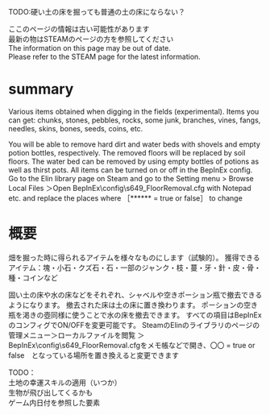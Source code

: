 TODO:硬い土の床を掘っても普通の土の床にならない？  
  
ここのページの情報は古い可能性があります  
最新の物はSTEAMのページの方を参照してください  
The information on this page may be out of date.  
Please refer to the STEAM page for the latest information.  

# summary
Various items obtained when digging in the fields (experimental).
Items you can get: chunks, stones, pebbles, rocks, some junk, branches, vines, fangs, needles, skins, bones, seeds, coins, etc.

You will be able to remove hard dirt and water beds with shovels and empty potion bottles, respectively.
The removed floors will be replaced by soil floors.
The water bed can be removed by using empty bottles of potions as well as thirst pots.
All items can be turned on or off in the BepInEx config.
Go to the Elin library page on Steam and go to the Setting menu > Browse Local Files
＞Open BepInEx\config\s649_FloorRemoval.cfg with Notepad etc. and replace the places where ［****** = true or false］ to change


# 概要
畑を掘った時に得られるアイテムを様々なものにします（試験的）。
獲得できるアイテム：塊・小石・クズ石・石・一部のジャンク・枝・蔓・牙・針・皮・骨・種・コインなど

固い土の床や水の床などをそれぞれ、シャベルや空きポーション瓶で撤去できるようになります。
撤去された床は土の床に置き換わります。
ポーションの空き瓶を渇きの壺同様に使うことで水の床を撤去できます。
すべての項目はBepInExのコンフィグでON/OFFを変更可能です。
SteamのElinのライブラリのページの管理メニュー＞ローカルファイルを閲覧
＞BepInEx\config\s649_FloorRemoval.cfgをメモ帳などで開き、〇〇 = true or false　となっている場所を置き換えると変更できます

TODO：  
土地の幸運スキルの適用（いつか）  
生物が飛び出してくるかも  
ゲーム内日付を参照した要素
